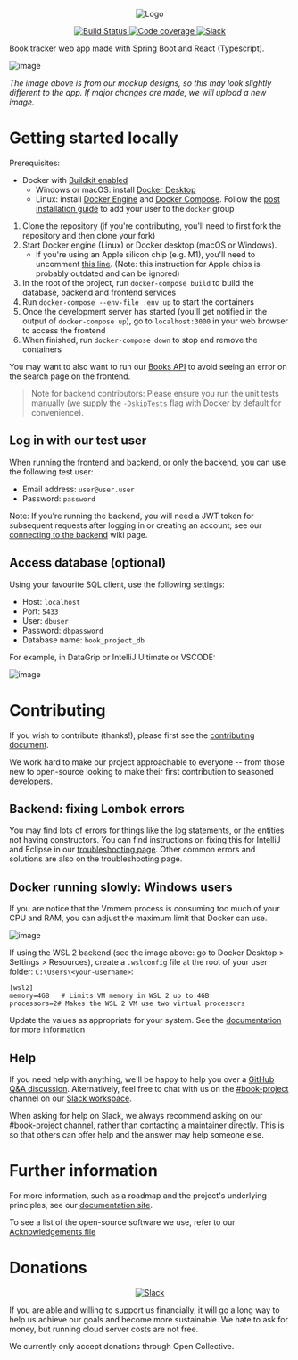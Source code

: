   <p align="center">
	<img src="/media/banner/book_project_newlogo_2x.png" alt="Logo"/>
  </p>

<p align="center">	
  <a href="https://github.com/Project-Books/book-project/actions/workflows/build.yml">
    <img src="https://github.com/Project-Books/book-project/actions/workflows/build.yml/badge.svg" alt="Build Status"/>
  </a>
	
  <a href="https://sonarcloud.io/dashboard?id=Project-Books_book-project">
    <img src="https://sonarcloud.io/api/project_badges/measure?project=Project-Books_book-project&metric=coverage" alt="Code coverage" />
  </a>	

  <a href="hhttps://opencollective.com/book-project">
    <img src="https://img.shields.io/badge/open%20collective-donate-2ecc71" alt="Slack" />
  </a>
</p>

Book tracker web app made with Spring Boot and React (Typescript).

![image](https://user-images.githubusercontent.com/11173328/112493885-739b0d80-8d7a-11eb-85a1-b4c500dc61ab.png)

*The image above is from our mockup designs, so this may look slightly different to the app. If major changes are made, we will upload a new image.*

# Getting started locally

Prerequisites:
- Docker with [Buildkit enabled](https://docs.docker.com/develop/develop-images/build_enhancements/#to-enable-buildkit-builds)
  - Windows or macOS: install [Docker Desktop](https://www.docker.com/products/docker-desktop)
  - Linux: install [Docker Engine](https://docs.docker.com/engine/) and [Docker Compose](https://docs.docker.com/compose/). Follow the [post installation guide](https://docs.docker.com/engine/install/linux-postinstall/) to add your user to the `docker` group

1. Clone the repository (if you're contributing, you'll need to first fork the repository and then clone your fork)
1. Start Docker engine (Linux) or Docker desktop (macOS or Windows). 
   - If you're using an Apple silicon chip (e.g. M1), you'll need to uncomment [this line](https://github.com/Project-Books/book-project/blob/0.2.0/backend/docker-compose.yml#L6). (Note: this instruction for Apple chips is probably outdated and can be ignored)
2. In the root of the project, run `docker-compose build` to build the database, backend and frontend services
3. Run `docker-compose --env-file .env up` to start the containers
4. Once the development server has started (you'll get notified in the output of `docker-compose up`), go to `localhost:3000` in your web browser to access the frontend
5. When finished, run `docker-compose down` to stop and remove the containers

You may want to also want to run our [Books API](https://github.com/Project-Books/books-api) to avoid seeing an error on the search page on the frontend.

> Note for backend contributors: Please ensure you run the unit tests manually (we supply the `-DskipTests` flag with Docker by default for convenience).

## Log in with our test user

When running the frontend and backend, or only the backend, you can use the following test user:
- Email address: `user@user.user`
- Password: `password`

Note: If you're running the backend, you will need a JWT token for subsequent requests after logging in or creating an account; see our [connecting to the backend](https://project-books.github.io/development/how-to/backend-postman/) wiki page.
 
## Access database (optional)

Using your favourite SQL client, use the following settings:
- Host: `localhost`
- Port: `5433`
- User: `dbuser`
- Password: `dbpassword`
- Database name: `book_project_db`

For example, in DataGrip or IntelliJ Ultimate or VSCODE:

![image](https://user-images.githubusercontent.com/11173328/153755219-051627c5-f052-4db9-a223-091acb4b2e76.png)

# Contributing

If you wish to contribute (thanks!), please first see the [contributing document](https://github.com/knjk04/book-project/blob/master/CONTRIBUTING.md). 

We work hard to make our project approachable to everyone -- from those new to open-source looking to make their first contribution to seasoned developers.

## Backend: fixing Lombok errors

You may find lots of errors for things like the log statements, or the entities not having constructors. 
You can find instructions on fixing this for IntelliJ and Eclipse in our [troubleshooting page](https://project-books.github.io/development/how-to/troubleshoot/). 
Other common errors and solutions are also on the troubleshooting page.

## Docker running slowly: Windows users

If you are notice that the Vmmem process is consuming too much of your CPU and RAM, you can adjust the maximum limit that Docker can use.

![image](https://user-images.githubusercontent.com/11173328/154207932-d7ffaf70-0d1a-4362-bba8-ca23cb147692.png)

If using the WSL 2 backend (see the image above: go to Docker Desktop > Settings > Resources), create a `.wslconfig` file at the root of your user folder: `C:\Users\<your-username>`:

```
[wsl2]
memory=4GB   # Limits VM memory in WSL 2 up to 4GB
processors=2# Makes the WSL 2 VM use two virtual processors
```

Update the values as appropriate for your system. See the [documentation](https://docs.microsoft.com/en-us/windows/wsl/wsl-config#configure-global-options-with-wslconfig) for more information

## Help

If you need help with anything, we'll be happy to help you over a [GitHub Q&A discussion](https://github.com/Project-Books/book-project/discussions/categories/q-a). Alternatively, feel free to chat with us on the [#book-project](https://teambookproject.slack.com/archives/C01AGDC5X1S) channel on our [Slack workspace](https://teambookproject.slack.com/join/shared_invite/zt-punc8os7-Iz9PTCAkYcO_0S~XwtO5_A#/shared-invite/email).

When asking for help on Slack, we always recommend asking on our [#book-project](https://teambookproject.slack.com/archives/C01AGDC5X1S) channel, rather than contacting a maintainer directly. This is so that others can offer help and the answer may help someone else.

# Further information

For more information, such as a roadmap and the project's underlying principles, see our [documentation site](https://project-books.github.io).

To see a list of the open-source software we use, refer to our [Acknowledgements file](https://github.com/Project-Books/book-project/blob/master/ACKNOWLEDGEMENTS.md)

# Donations
<p align="center">	

  <a href="hhttps://opencollective.com/book-project">
    <img src="https://img.shields.io/badge/open%20collective-donate-2ecc71" alt="Slack" />
  </a>
</p>

If you are able and willing to support us financially, it will go a long way to help us achieve our goals and become more sustainable. We hate to ask for money, but running cloud server costs are not free.

We currently only accept donations through Open Collective.
